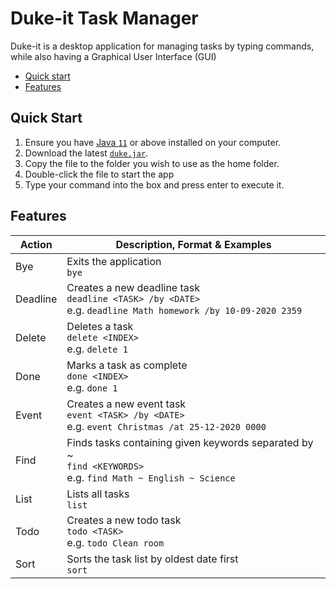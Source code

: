 # Duke-it Task Manager

Duke-it is a desktop application for managing tasks by typing commands, while also having a Graphical User Interface (GUI)

* [Quick start](#quick-start)
* [Features](#features)

## Quick Start
1. Ensure you have [Java ```11```](https://www.oracle.com/java/technologies/javase-jdk11-downloads.html) or above installed on your computer.
2. Download the latest [`duke.jar`](https://github.com/aizatazhar/ip/releases/tag/v1.0).
3. Copy the file to the folder you wish to use as the home folder.
4. Double-click the file to start the app
5. Type your command into the box and press enter to execute it.

## Features
Action | Description, Format & Examples
------------ | -------------
Bye | Exits the application <br/> ```bye```
Deadline | Creates a new deadline task <br/> ```deadline <TASK> /by <DATE>``` <br/> e.g. ```deadline Math homework /by 10-09-2020 2359``` 
Delete | Deletes a task <br/> ```delete <INDEX>``` <br/> e.g. ```delete 1```
Done | Marks a task as complete <br/> ```done <INDEX>``` <br/> e.g. ```done 1```
Event | Creates a new event task <br/> ```event <TASK> /by <DATE>``` <br/> e.g. ```event Christmas /at 25-12-2020 0000```
Find | Finds tasks containing given keywords separated by ~ <br/> ```find <KEYWORDS>``` <br/> e.g. ```find Math ~ English ~ Science```
List | Lists all tasks <br/> ```list```
Todo | Creates a new todo task <br/> ```todo <TASK>``` <br/> e.g. ```todo Clean room```
Sort | Sorts the task list by oldest date first <br/> ```sort```
